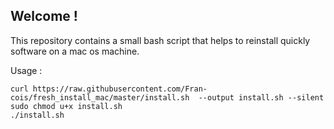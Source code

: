 ## Welcome ! 
This repository contains a small bash script that helps to reinstall quickly software on a mac os machine.

Usage : 
```
curl https://raw.githubusercontent.com/Fran-cois/fresh_install_mac/master/install.sh  --output install.sh --silent
sudo chmod u+x install.sh 
./install.sh 
```



